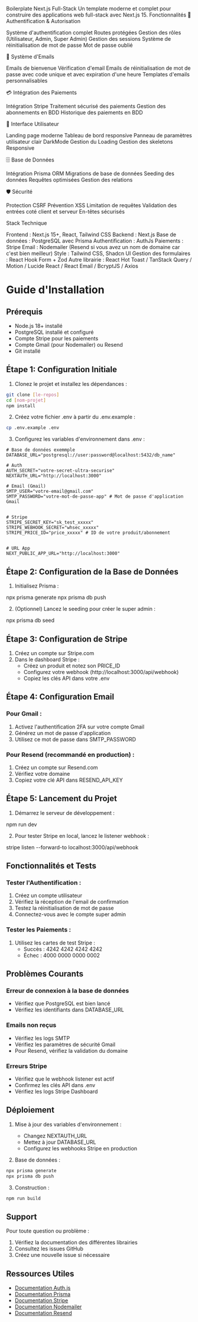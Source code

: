 Boilerplate Next.js Full-Stack
Un template moderne et complet pour construire des applications web full-stack avec Next.js 15.
Fonctionnalités
🔐 Authentification & Autorisation

Système d'authentification complet
Routes protégées
Gestion des rôles (Utilisateur, Admin, Super Admin)
Gestion des sessions
Système de réinitialisation de mot de passe 
Mot de passe oublié

📧 Système d'Emails

Emails de bienvenue
Vérification d'email
Emails de réinitialisation de mot de passe avec code unique et avec expiration d'une heure 
Templates d'emails personnalisables

💳 Intégration des Paiements

Intégration Stripe
Traitement sécurisé des paiements
Gestion des abonnements en BDD
Historique des paiements en BDD

🎨 Interface Utilisateur

Landing page moderne
Tableau de bord responsive
Panneau de paramètres utilisateur clair
DarkMode
Gestion du Loading 
Gestion des skeletons
Responsive

🗄️ Base de Données

Intégration Prisma ORM
Migrations de base de données
Seeding des données
Requêtes optimisées
Gestion des relations

🛡️ Sécurité

Protection CSRF
Prévention XSS
Limitation de requêtes
Validation des entrées coté client et serveur 
En-têtes sécurisés

Stack Technique

Frontend : Next.js 15+, React, Tailwind CSS
Backend :  Next.js
Base de données : PostgreSQL avec Prisma
Authentification : AuthJs
Paiements : Stripe
Email : Nodemailer (Resend si vous avez un nom de domaine car c'est bien meilleur)
Style : Tailwind CSS, Shadcn UI
Gestion des formulaires : React Hook Form + Zod
Autre librairie : React Hot Toast / TanStack Query / Motion / Lucide React / React Email / BcryptJS / Axios 



# Guide d'Installation

## Prérequis
- Node.js 18+ installé
- PostgreSQL installé et configuré
- Compte Stripe pour les paiements
- Compte Gmail (pour Nodemailer) ou Resend
- Git installé

## Étape 1: Configuration Initiale

1. Clonez le projet et installez les dépendances :
```bash
git clone [le-repos]
cd [nom-projet]
npm install
```

2. Créez votre fichier .env à partir du .env.example :
```bash
cp .env.example .env
```

3. Configurez les variables d'environnement dans .env :

```env
# Base de données exemmple
DATABASE_URL="postgresql://user:password@localhost:5432/db_name"

# Auth
AUTH_SECRET="votre-secret-ultra-securise"
NEXTAUTH_URL="http://localhost:3000"

# Email (Gmail)
SMTP_USER="votre-email@gmail.com"
SMTP_PASSWORD="votre-mot-de-passe-app" # Mot de passe d'application Gmail


# Stripe
STRIPE_SECRET_KEY="sk_test_xxxxx"
STRIPE_WEBHOOK_SECRET="whsec_xxxxx"
STRIPE_PRICE_ID="price_xxxxx" # ID de votre produit/abonnement


# URL App
NEXT_PUBLIC_APP_URL="http://localhost:3000"
```

## Étape 2: Configuration de la Base de Données

1. Initialisez Prisma :

npx prisma generate
npx prisma db push


2. (Optionnel) Lancez le seeding pour créer le super admin :

npx prisma db seed


## Étape 3: Configuration de Stripe

1. Créez un compte sur Stripe.com
2. Dans le dashboard Stripe :
   - Créez un produit et notez son PRICE_ID
   - Configurez votre webhook (http://localhost:3000/api/webhook)
   - Copiez les clés API dans votre .env

## Étape 4: Configuration Email

### Pour Gmail :
1. Activez l'authentification 2FA sur votre compte Gmail
2. Générez un mot de passe d'application
3. Utilisez ce mot de passe dans SMTP_PASSWORD

### Pour Resend (recommandé en production) :
1. Créez un compte sur Resend.com
2. Vérifiez votre domaine
3. Copiez votre clé API dans RESEND_API_KEY

## Étape 5: Lancement du Projet

1. Démarrez le serveur de développement :

npm run dev


2. Pour tester Stripe en local, lancez le listener webhook :

stripe listen --forward-to localhost:3000/api/webhook


## Fonctionnalités et Tests

### Tester l'Authentification :
1. Créez un compte utilisateur
2. Vérifiez la réception de l'email de confirmation
3. Testez la réinitialisation de mot de passe
4. Connectez-vous avec le compte super admin

### Tester les Paiements :
1. Utilisez les cartes de test Stripe :
   - Succès : 4242 4242 4242 4242
   - Échec : 4000 0000 0000 0002

## Problèmes Courants

### Erreur de connexion à la base de données
- Vérifiez que PostgreSQL est bien lancé
- Vérifiez les identifiants dans DATABASE_URL

### Emails non reçus
- Vérifiez les logs SMTP
- Vérifiez les paramètres de sécurité Gmail
- Pour Resend, vérifiez la validation du domaine

### Erreurs Stripe
- Vérifiez que le webhook listener est actif
- Confirmez les clés API dans .env
- Vérifiez les logs Stripe Dashboard

## Déploiement

1. Mise à jour des variables d'environnement :
   - Changez NEXTAUTH_URL
   - Mettez à jour DATABASE_URL
   - Configurez les webhooks Stripe en production

2. Base de données :
```bash
npx prisma generate
npx prisma db push
```

3. Construction :
```bash
npm run build
```

## Support

Pour toute question ou problème :
1. Vérifiez la documentation des différentes librairies
2. Consultez les issues GitHub
3. Créez une nouvelle issue si nécessaire

## Ressources Utiles

- [Documentation Auth.js](https://authjs.dev/)
- [Documentation Prisma](https://www.prisma.io/docs/)
- [Documentation Stripe](https://stripe.com/docs)
- [Documentation Nodemailer](https://nodemailer.com/)
- [Documentation Resend](https://resend.com/docs)